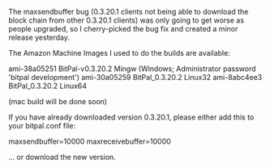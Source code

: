 The maxsendbuffer bug (0.3.20.1 clients not being able to download the block chain from other 0.3.20.1 clients) was only going to get
worse as people upgraded, so I cherry-picked the bug fix and created a minor release yesterday.

The Amazon Machine Images I used to do the builds are available:

  ami-38a05251   BitPal-v0.3.20.2 Mingw    (Windows; Administrator password 'bitpal development')
  ami-30a05259   BitPal_0.3.20.2 Linux32
  ami-8abc4ee3   BitPal_0.3.20.2 Linux64

(mac build will be done soon)

If you have already downloaded version 0.3.20.1, please either add this to your bitpal.conf file:

  maxsendbuffer=10000
  maxreceivebuffer=10000

... or download the new version.
